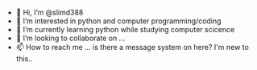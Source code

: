 - 👋 Hi, I’m @slimd388
- 👀 I’m interested in python and computer programming/coding
- 🌱 I’m currently learning python while studying computer scicence
- 💞️ I’m looking to collaborate on ...
- 📫 How to reach me ... is there a message system on here? I'm new to this..

<!---
slimd388/slimd388 is a ✨ special ✨ repository because its `README.md` (this file) appears on your GitHub profile.
You can click the Preview link to take a look at your changes.
--->
